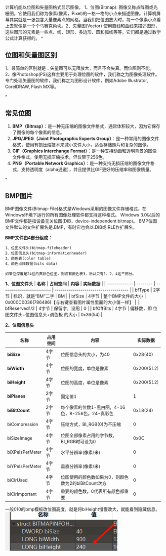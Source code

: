 计算机能以位图和矢量图格式显示图像。
1、位图(Bitmap):
图像又称点阵图或光栅图，它使用我们称为像素(像素，Pixel)的一格一格的小点来描述图像。计算机屏幕其实就是一张包含大量像素点的网格。当我们把位图放大时，每一个像素小点看上去就像是一个个马赛克色块。2、矢量图(Vector)
使用直线和曲线来描述图形，这些图形的元素是一些点、线、矩形、多边形、圆和弧线等等，它们都是通过数学公式计算获得的。
^
## **位图和矢量图区别**
1、最简单的区别就是：矢量图可以无限放大，而且不会失真。而位图则不能。
2、像Photoshop(PS)这样主要用于处理位图的软件，我们称之为图像处理软件。
专门处理矢量图的软件，我们称之为图形设计软件，例如Adobe Illustrator, CorelDRAW, Flash MX等。

^
## **常见位图**
1. **BMP（Bitmap）**：是一种无压缩的图像文件格式，通常体积较大，因为它保存了图像的每个像素的信息。
2. **JPG/JPEG（Joint Photographic Experts Group）**：是一种常用的图像文件格式，使用有损压缩技术来减小文件大小，适合存储照片和复杂的图像。
3. **GIF（Graphics Interchange Format）**：是一种支持动画和透明背景的图像文件格式，使用无损压缩技术，但仅限于256色。
4. **PNG（Portable Network Graphics）**：是一种支持无损压缩的图像文件格式，支持透明度（alpha通道），并且提供比GIF更好的压缩率和图像质量。


^
## **BMP图片**
BMP图像文件(Bitmap-File)格式是Windows采用的图像文件存储格式，在Windows环境下运行的所有图像处理软件都支持这种格式。
Windows 3.0以后的BMP文件都是指设备无关位图(DIB，device-independent bitmap)。
BMP位图文件默认的文件扩展名是.BMP，有时它也会以.DIB或.RLE作扩展名。

**BMP文件由4部分组成：**
```
1、位图文件头(bitmap-fileheader)
2、位图信息头(bitmap-informationheader)
3、颜色表(color table)
4、颜色点阵数据(bits data)

如果位深度是24位的真彩色位图，则没有颜色表3，所以只有1、2、4这三部分。
```

**1、位图文件头**
| **名称**        | **占用空间** | **内容**                    | **实际数据**                              |
| ------------- | -------- | ------------------------- | ------------------------------------- |
| bfType        | 2字节      | 标识，就是“BM”二字               | BM                                    |
| bfSize        | 4字节      | 整个BMP文件的大小                | 0x000C0036(786486)【与右键查看图片属性里面的大小值一样】 |
| bfReserved1/2 | 4字节      | 保留字，没用                    | 0                                     |
| bfOffBits     | 4字节      | 偏移数，即 位图文件头+位图信息头+调色板 的大小 | 0x36(54)                              |

**2、位图信息头**


| **名称**          | **占用空间** | **内容**                           | **实际数据**   |
| --------------- | -------- | -------------------------------- | ---------- |
| **biSize**      | 4字节      | 位图信息头的大小，为40                     | 0x28(40)   |
| **biWidth**     | 4字节      | 位图的宽度，单位是像素                      | 0x200(512) |
| **biHeight**    | 4字节      | 位图的高度，单位是像素                      | 0x200(512) |
| **biPlanes**    | 2字节      | 固定值1                             | 1          |
| **biBitCount**  | 2字节      | 每个像素的位数1-黑白图，4-16色，8-256色，24-真彩色 | 0x18(24)   |
| biCompression   | 4字节      | 压缩方式，BI\_RGB(0)为不压缩              | 0          |
| biSizeImage     | 4字节      | 位图全部像素占用的字节数，BI\_RGB时可设为0        | 0x0C       |
| biXPelsPerMeter | 4字节      | 水平分辨率(像素/米)                      | 0          |
| biYPelsPerMeter | 4字节      | 垂直分辨率(像素/米)                      | 0          |
| biClrUsed       | 4字节      | 位图使用的颜色数如果为0，则颜色数为2的biBitCount次方 | 0          |
| biClrImportant  | 4字节      | 重要的颜色数，0代表所有颜色都重要                | 0          |

一般010的bmp模板改位图高度，就是将biHeight慢慢改大，就能看到隐藏信息。
![](.topwrite/assets/image_1732177120911.png)